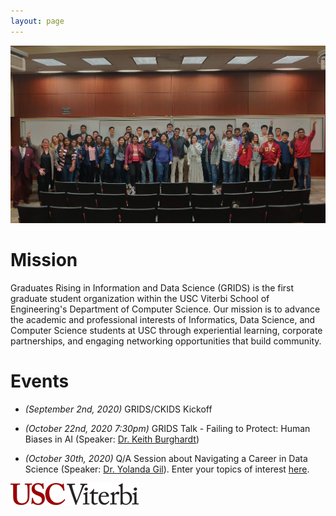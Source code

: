 ```yaml
---
layout: page
---
```


![alt-text](/assets/img/grids_group_photo_new.jpg "GRIDS group photo")

# Mission

Graduates Rising in Information and Data Science (GRIDS) is the first graduate student organization within the USC Viterbi School of Engineering's Department of Computer Science. Our mission is to advance the academic and professional interests of Informatics, Data Science, and Computer Science students at USC through experiential learning, corporate partnerships, and engaging networking opportunities that build community.

# Events

- *(September 2nd, 2020)* GRIDS/CKIDS Kickoff 

- *(October 22nd, 2020 7:30pm)* GRIDS Talk - Failing to Protect: Human Biases in AI (Speaker: [Dr. Keith Burghardt](https://www.isi.edu/people/keithab/about?utm_source=GRIDS+Listserv&utm_campaign=ae4595b4e1-EMAIL_CAMPAIGN_2019_04_12_05_31_COPY_01&utm_medium=email&utm_term=0_1019d0c550-ae4595b4e1-79052561))

- *(October 30th, 2020)* Q/A Session about Navigating a Career in Data Science (Speaker: [Dr. Yolanda Gil](https://www.isi.edu/~gil/)). Enter your topics of interest [here](https://docs.google.com/forms/d/e/1FAIpQLScDZiamwNRg830PR6byH4M8z7oqhUILFupap1Jd82GvKASS2Q/viewform).

![alt-text](/assets/img/USC_Viterbi_logo.png "USC Viterbi")
